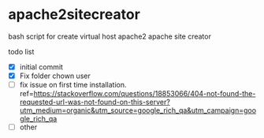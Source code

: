 # apache2sitecreator
bash script for create virtual host apache2
apache site creator

todo list

- [x] initial commit
- [x] Fix folder chown user
- [ ] fix issue on first time installation. ref=https://stackoverflow.com/questions/18853066/404-not-found-the-requested-url-was-not-found-on-this-server?utm_medium=organic&utm_source=google_rich_qa&utm_campaign=google_rich_qa
- [ ] other
